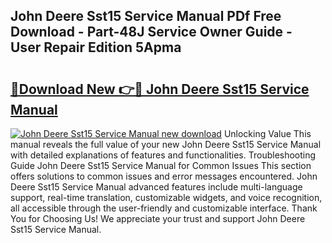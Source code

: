 ## John Deere Sst15 Service Manual PDf Free Download - Part-48J Service Owner Guide - User Repair Edition 5Apma

# <h2><a href="http://bc91255.oget.top/?id=John+Deere+Sst15+Service+Manual">🔗Download New 👉🔴 John Deere Sst15 Service Manual</a></h2>

[![John Deere Sst15 Service Manual new download](https://i.imgur.com/5g1atiW.png)](http://bc91255.oget.top/?id=John+Deere+Sst15+Service+Manual)
Unlocking Value This manual reveals the full value of your new John Deere Sst15 Service Manual with detailed explanations of features and functionalities. Troubleshooting Guide John Deere Sst15 Service Manual for Common Issues This section offers solutions to common issues and error messages encountered. John Deere Sst15 Service Manual advanced features include multi-language support, real-time translation, customizable widgets, and voice recognition, all accessible through the user-friendly and customizable interface. Thank You for Choosing Us! We appreciate your trust and support John Deere Sst15 Service Manual.
